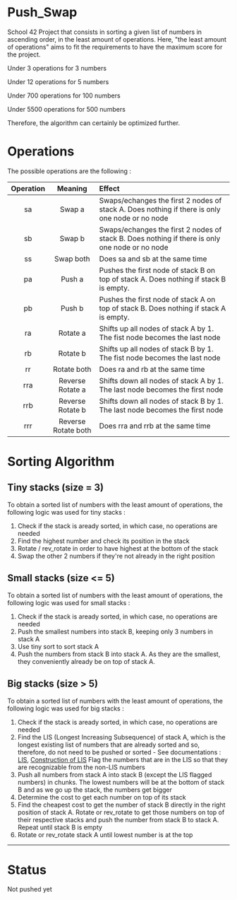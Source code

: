# Push_Swap

School 42 Project that consists in sorting a given list of numbers in ascending order, in the least amount of operations.
Here, "the least amount of operations" aims to fit the requirements to have the maximum score for the project.

Under    3 operations for   3 numbers

Under   12 operations for   5 numbers

Under  700 operations for 100 numbers

Under 5500 operations for 500 numbers


Therefore, the algorithm can certainly be optimized further.


# Operations

The possible operations are the following :

Operation	| Meaning	| Effect |
:---: | :---: | :--- |
sa |	Swap a |	Swaps/echanges the first 2 nodes of stack A. Does nothing if there is only one node or no node |
sb |	Swap b |	Swaps/echanges the first 2 nodes of stack B. Does nothing if there is only one node or no node |
ss |	Swap both |	Does sa and sb at the same time |
pa |	Push a |	Pushes the first node of stack B on top of stack A. Does nothing if stack B is empty. |
pb |	Push b |	Pushes the first node of stack A on top of stack B. Does nothing if stack A is empty. |
ra |	Rotate a |	Shifts up all nodes of stack A by 1. The fist node becomes the last node |
rb |	Rotate b |	Shifts up all nodes of stack B by 1. The fist node becomes the last node |
rr |	Rotate both |	Does ra and rb at the same time |
rra |	Reverse Rotate a |	Shifts down all nodes of stack A by 1. The last node becomes the first node |
rrb |	Reverse Rotate b |	Shifts down all nodes of stack B by 1. The last node becomes the first node |
rrr |	Reverse Rotate both |	Does rra and rrb at the same time |


# Sorting Algorithm


## Tiny stacks (size = 3)

To obtain a sorted list of numbers with the least amount of operations, the following logic was used for tiny stacks :

  1. Check if the stack is aready sorted, in which case, no operations are needed
  2. Find the highest number and check its position in the stack
  3. Rotate / rev_rotate in order to have highest at the bottom of the stack
  4. Swap the other 2 numbers if they're not already in the right position


## Small stacks (size <= 5)

To obtain a sorted list of numbers with the least amount of operations, the following logic was used for small stacks :

  1. Check if the stack is aready sorted, in which case, no operations are needed
  2. Push the smallest numbers into stack B, keeping only 3 numbers in stack A
  3. Use tiny sort to sort stack A
  4. Push the numbers from stack B into stack A. As they are the smallest, they conveniently already be on top of stack A.


## Big stacks (size > 5)

To obtain a sorted list of numbers with the least amount of operations, the following logic was used for big stacks :

  1. Check if the stack is aready sorted, in which case, no operations are needed
  2. Find the LIS (Longest Increasing Subsequence) of stack A, which is the longest existing list of numbers that are already sorted and so, therefore, do not need to be pushed or sorted
    - See documentations : [LIS](https://www.geeksforgeeks.org/longest-monotonically-increasing-subsequence-size-n-log-n/), [Construction of LIS](https://www.geeksforgeeks.org/construction-of-longest-increasing-subsequence-using-dynamic-programming/?ref=gcse)
    Flag the numbers that are in the LIS so that they are recognizable from the non-LIS numbers
  3. Push all numbers from stack A into stack B (except the LIS flagged numbers) in chunks. The lowest numbers will be at the bottom of stack B and as we go up the stack, the numbers get bigger
  4. Determine the cost to get each number on top of its stack
  5. Find the cheapest cost to get the number of stack B directly in the right position of stack A. Rotate or rev_rotate to get those numbers on top of their respective stacks and push the number from stack B to stack A. Repeat until stack B is empty
  6. Rotate or rev_rotate stack A until lowest number is at the top
 
 --------------------------------------------------------------------------------------------------------------------------------------------------------------------------------------------------------------------------------------------------------------
 
 # Status
 
 Not pushed yet
